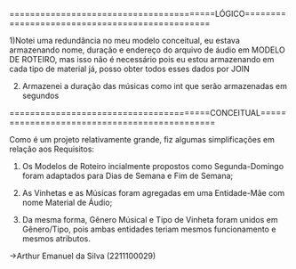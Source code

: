 ========================================LÓGICO===============================================

1)Notei uma redundância no meu modelo conceitual, eu estava armazenando nome, duração e endereço do arquivo de áudio em MODELO DE ROTEIRO, 
mas isso não é necessário pois eu estou armazenando em cada tipo de material já, posso obter todos esses dados por JOIN

2) Armazenei a duração das músicas como int que serão armazenadas em segundos


=======================================CONCEITUAL=============================================

Como é um projeto relativamente grande, fiz algumas simplificações em relação aos Requisitos:

1) Os Modelos de Roteiro incialmente propostos como Segunda-Domingo foram adaptados para Dias de Semana e Fim de Semana;

2) As Vinhetas e as Músicas foram agregadas em uma Entidade-Mãe com nome Material de Áudio;

3) Da mesma forma, Gênero Músical e Tipo de Vinheta foram unidos em Gênero/Tipo, pois ambas entidades teriam mesmos funcionamento e mesmos atributos.

->Arthur Emanuel da Silva (2211100029)
                                                                                                                
